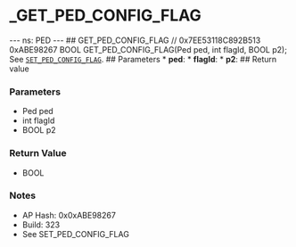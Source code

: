 # _GET_PED_CONFIG_FLAG

--- ns: PED --- ## GET_PED_CONFIG_FLAG  // 0x7EE53118C892B513 0xABE98267 BOOL GET_PED_CONFIG_FLAG(Ped ped, int flagId, BOOL p2);  See [`SET_PED_CONFIG_FLAG`](#_0x1913FE4CBF41C463).  ## Parameters * **ped**: * **flagId**: * **p2**:  ## Return value

### Parameters
* Ped ped
* int flagId
* BOOL p2

### Return Value
* BOOL

### Notes
* AP Hash: 0x0xABE98267
* Build: 323
* See SET_PED_CONFIG_FLAG

